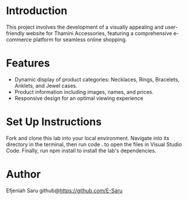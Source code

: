 # Introduction
This project involves the development of a visually appealing and user-friendly website for Thamini Accessories, featuring a comprehensive e-commerce platform for seamless online shopping.

# Features
- Dynamic display of product categories: Necklaces, Rings, Bracelets, Anklets, and Jewel cases.
- Product information including images, names, and prices.
- Responsive design for an optimal viewing experience

# Set Up Instructions
Fork and clone this lab into your local environment. Navigate into its directory in the terminal, then run code . to open the files in Visual Studio Code. Finally, run npm install to install the lab's dependencies.

# Author
Efjeniah Saru
github@https://github.com/E-Saru

